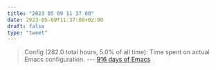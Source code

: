```yaml
---
title: "2023 05 09 11 37 00"
date: 2023-05-09T11:37:00+02:00
draft: false
type: "tweet"
---
```


> Config (282.0 total hours, 5.0% of all time): Time spent on actual Emacs configuration. --- [916 days of Emacs](https://sqrtminusone.xyz/posts/2023-04-13-emacs/)

